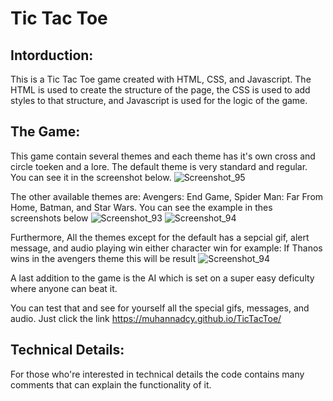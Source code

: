 # Tic Tac Toe

## Intorduction:

  This is a Tic Tac Toe game created with HTML, CSS, and Javascript. The HTML is used to create the structure of the page, the CSS is used to add styles to that structure, and Javascript is used for the logic of the game. 
 
 ## The Game:
 
  This game contain several themes and each theme has it's own cross and circle toeken and a lore. The default theme is very standard and regular. You can see it in the screenshot below. 
![Screenshot_95](https://user-images.githubusercontent.com/55264907/66966624-8e962800-f086-11e9-8ecd-617d6844166b.png)

The other available themes are: Avengers: End Game, Spider Man: Far From Home, Batman, and Star Wars. You can see the example in thes screenshots below
![Screenshot_93](https://user-images.githubusercontent.com/55264907/66966625-8f2ebe80-f086-11e9-9d4d-0b071f416eff.png)
![Screenshot_94](https://user-images.githubusercontent.com/55264907/66966627-8f2ebe80-f086-11e9-9fe9-240ff1605f3b.png)

Furthermore, All the themes except for the default has a sepcial gif, alert message, and audio playing win either character win for example: If Thanos wins in the avengers theme this will be result
![Screenshot_94](https://user-images.githubusercontent.com/55264907/66967534-eda96c00-f089-11e9-8d69-2127df2dd291.png)

A last addition to the game is the AI which is set on a super easy deficulty where anyone can beat it. 

You can test that and see for yourself all the special gifs, messages, and audio. Just click the link https://muhannadcy.github.io/TicTacToe/

## Technical Details:

  For those who're interested in technical details the code contains many comments that can explain the functionality of it. 
